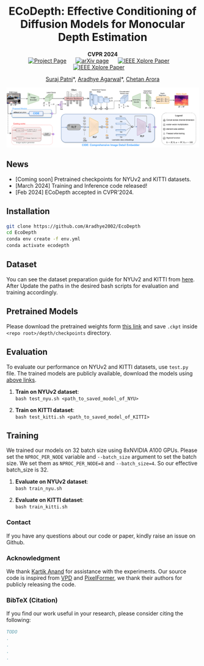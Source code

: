 <div align="center">
<h1>ECoDepth: Effective Conditioning of Diffusion Models for Monocular Depth Estimation</h1>

**CVPR 2024**  
<a href='https://ecodepth-iitd.github.io' style="margin-right: 20px;"><img src='https://img.shields.io/badge/Project Page-ECoDepth-darkgreen' alt='Project Page'></a>
<a href="https://arxiv.org/abs" style="margin-right: 20px;"><img src='https://img.shields.io/badge/Paper-arXiv-maroon' alt='arXiv page'></a>
<a href="https://arxiv.org/abs" style="margin-right: 20px;"><img src='https://img.shields.io/badge/Paper-CvF-blue' alt='IEEE Xplore Paper'></a>
<a href="https://arxiv.org/abs" style="margin-right: 20px;"><img src='https://img.shields.io/badge/Supplementary-CvF-blue' alt='IEEE Xplore Paper'></a>

[Suraj Patni](https://github.com/surajiitd)\*,
[Aradhye Agarwal](https://github.com/Aradhye2002)\*,
[Chetan Arora](https://www.cse.iitd.ac.in/~chetan)<br/>

</div>

<!-- display pdf -->

![Architecture Diagram](figs/aarch_diagram.png)


## News
- [Coming soon] Pretrained checkpoints for NYUv2 and KITTI datasets.
- [March 2024] Training and Inference code released!
- [Feb 2024] ECoDepth accepted in CVPR'2024.


## Installation

``` bash
git clone https://github.com/Aradhye2002/EcoDepth
cd EcoDepth
conda env create -f env.yml
conda activate ecodepth
```
## Dataset
You can see the dataset preparation guide for NYUv2 and KITTI from [here](https://github.com/cleinc/bts). After Update the paths in the desired bash scripts for evaluation and training accordingly.
## Pretrained Models

Please download the pretrained weights form [this link]() and save `.ckpt` inside `<repo root>/depth/checkpoints` directory.

## Evaluation
To evaluate our performance on NYUv2 and KITTI datasets, use `test.py` file. The trained models are publicly available, download the models using [above links](#pretrained-models).

1. **Train on NYUv2 dataset**:  
`bash test_nyu.sh <path_to_saved_model_of_NYU>`  

2. **Train on KITTI dataset**:  
`bash test_kitti.sh <path_to_saved_model_of_KITTI>`

## Training 
We trained our models on 32 batch size using 8xNVIDIA A100 GPUs. Please set the `NPROC_PER_NODE` variable and `--batch_size` argument to set the batch size. We set them as `NPROC_PER_NODE=8` and `--batch_size=4`. So our effective batch_size is 32.  

1. **Evaluate on NYUv2 dataset**:  
`bash train_nyu.sh`  

2. **Evaluate on KITTI dataset**:  
`bash train_kitti.sh`

### Contact
If you have any questions about our code or paper, kindly raise an issue on Github.
### Acknowledgment
We thank [Kartik Anand](https://github.com/k-styles) for assistance with the experiments. 
Our source code is inspired from [VPD](https://github.com/wl-zhao/VPD) and [PixelFormer](https://github.com/ashutosh1807/PixelFormer), we thank their authors for publicly releasing the code.

### BibTeX (Citation)
If you find our work useful in your research, please consider citing the following:
``` bibtex
TODO
.
.
.
.
```
